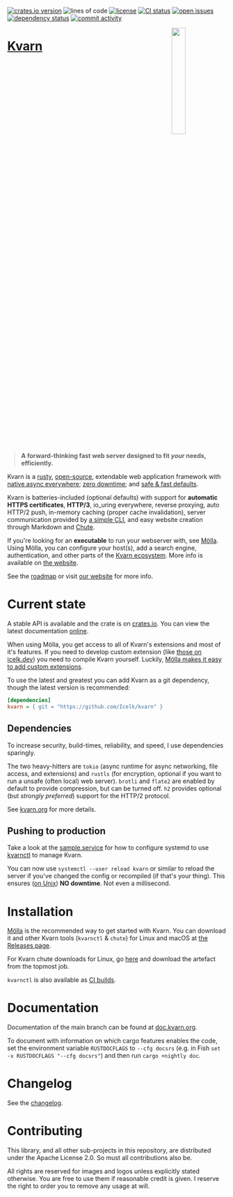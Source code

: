 [![crates.io version](https://img.shields.io/crates/v/kvarn)](https://crates.io/crates/kvarn)
![lines of code](https://tokei.rs/b1/github/Icelk/kvarn?style=flat)
[![license](https://img.shields.io/github/license/Icelk/kvarn)](#contributing)
[![CI status](https://img.shields.io/github/actions/workflow/status/Icelk/kvarn/main.yml?branch=main)](https://github.com/Icelk/kvarn/actions)
[![open issues](https://img.shields.io/github/issues-raw/Icelk/kvarn)](https://github.com/Icelk/kvarn/issues)
[![dependency status](https://deps.rs/repo/github/Icelk/kvarn/status.svg)](https://deps.rs/repo/github/Icelk/kvarn)
[![commit activity](https://img.shields.io/github/commit-activity/m/Icelk/kvarn?label=commits)](https://github.com/Icelk/kvarn/tree/main/)

<img align="right" width="25%" src="https://kvarn.org/logo.svg">

# [Kvarn](https://kvarn.org/)

<blockquote style="display: inline-block; margin: 0 1rem">
    <b
        >A forward-thinking fast web server designed to fit
        <i>your</i> needs, efficiently.</b
    >
</blockquote>
<p>
    Kvarn is a <a href="https://rust-lang.org">rusty</a>,
    <a href="https://github.com/Icelk/kvarn/blob/main/LICENSE"
        >open-source</a
    >, extendable web application framework with
    <a href="https://kvarn.org/extensions/">native async everywhere</a>;
    <a href="https://kvarn.org/features/#graceful-shutdown--handover"
        >zero downtime</a
    >; and
    <a href="https://kvarn.org/features/#sane-defaults"
        >safe &amp; fast defaults</a
    >.
</p>
<p>
    Kvarn is batteries-included (optional defaults) with support for
    <b>automatic HTTPS certificates</b>, <b>HTTP/3</b>, io_uring everywhere,
    reverse proxying, auto HTTP/2 push, in-memory caching (proper cache
    invalidation), server communication provided by
    <a href="https://github.com/Icelk/kvarn/tree/main/ctl/">a simple CLI</a
    >, and easy website creation through Markdown and
    <a href="https://github.com/Icelk/kvarn/tree/main/chute/">Chute</a>.
</p>

If you're looking for an **executable** to run your webserver with, see [Mölla](https://github.com/Icelk/moella).
Using Mölla, you can configure your host(s), add a search engine, authentication, and other parts of the
[Kvarn ecosystem](https://kvarn.org/ecosystem/). More info is available on [the website](https://kvarn.org/moella/).

See the [roadmap](roadmap.md) or visit [our website](https://kvarn.org/) for more info.

# Current state

A stable API is available and the crate is on [crates.io](https://crates.io/crates/kvarn).
You can view the latest documentation [online](https://doc.kvarn.org).

When using Mölla, you get access to all of Kvarn's extensions and most of it's features.
If you need to develop custom extension (like [those on icelk.dev](https://github.com/Icelk/icelk.dev/blob/main/server/src/main.rs#L44-L573))
you need to compile Kvarn yourself. Luckily,
[Mölla makes it easy to add custom extensions](https://github.com/Icelk/icelk.dev/blob/659df7f19b2ac22efbe4d20f0978c9f58964c76b/server/src/main.rs#L13-L21).

To use the latest and greatest you can add Kvarn as a git dependency, though the latest version is recommended:

```ini
[dependencies]
kvarn = { git = "https://github.com/Icelk/kvarn" }
```

## Dependencies

To increase security, build-times, reliability, and speed, I use dependencies sparingly.

The two heavy-hitters are `tokio` (async runtime for async networking, file access, and extensions) and `rustls` (for encryption, optional if you want to run a unsafe (often local) web server).
`brotli` and `flate2` are enabled by default to provide compression, but can be turned off.
`h2` provides optional (but _strongly preferred_) support for the HTTP/2 protocol.

See [kvarn.org](https://kvarn.org/cargo-features.) for more details.

## Pushing to production

Take a look at the [sample.service](https://github.com/Icelk/kvarn/blob/main/sample.service)
for how to configure systemd to use [kvarnctl](https://kvarn.org/ctl/) to manage Kvarn.

You can now use `systemctl --user reload kvarn` or similar to reload the server
if you've changed the config or recompiled (if that's your thing).
This ensures ([on Unix](https://kvarn.org/shutdown-handover.#handover)) **NO downtime**. Not even a millisecond.

# Installation

[Mölla](https://github.com/Icelk/moella#installation) is the recommended way to get started with Kvarn.
You can download it and other Kvarn tools (`kvarnctl` & `chute`)
for Linux and macOS at [the Releases page](https://github.com/Icelk/moella/releases).

For Kvarn chute downloads for Linux, go [here](https://github.com/Icelk/kvarn/actions/workflows/chute.yml)
and download the artefact from the topmost job.

`kvarnctl` is also available as [CI builds](https://github.com/Icelk/kvarn/actions/workflows/kvarnctl.yml).

# Documentation

Documentation of the main branch can be found at [doc.kvarn.org](https://doc.kvarn.org/).

To document with information on which cargo features enables the code,
set the environment variable `RUSTDOCFLAGS` to `--cfg docsrs`
(e.g. in Fish `set -x RUSTDOCFLAGS "--cfg docsrs"`)
and then run `cargo +nightly doc`.

# Changelog

See the [changelog](https://github.com/Icelk/kvarn/blob/main/CHANGELOG.md).

# Contributing

This library, and all other sub-projects in this repository,
are distributed under the Apache License 2.0.
So must all contributions also be.

All rights are reserved for images and logos unless explicitly stated otherwise.
You are free to use them if reasonable credit is given. I reserve the right to order you to remove any usage at will.
